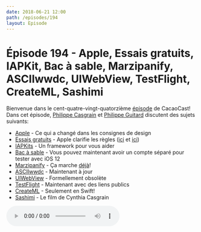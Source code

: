 ```yaml
---
date: 2018-06-21 12:00
path: /episodes/194
layout: Episode
---
```

# Épisode 194 - Apple, Essais gratuits, IAPKit, Bac à sable, Marzipanify, ASCIIwwdc, UIWebView, TestFlight, CreateML, Sashimi
<p>Bienvenue dans le cent-quatre-vingt-quatorzième <a href="https://archive.org/download/cacaocast/cacaocast_194.mp3" title="CacaoCast Episode 194">épisode</a> de CacaoCast! Dans cet épisode, <a href="http://www.twitter.com/philippec" title="Philippe Casgrain sur Twitter">Philippe Casgrain</a> et <a href="http://www.twitter.com/philippeguitard" title="Philippe Guitard sur Twitter">Philippe Guitard</a> discutent des sujets suivants:</p>
<ul><li><a href="https://developer.apple.com/design/whats-new/" title="Apple">Apple</a> - Ce qui a changé dans les consignes de design</li>
<li><a href="https://medium.com/@drewmccormack/free-trials-from-apples-perspective-3d925486bf2" title="Essais gratuits">Essais gratuits</a> - Apple clarifie les règles (<a href="https://bitsplitting.org/2018/06/06/ersatz-free-trials/" title="ici">ici</a> et <a href="https://gist.github.com/hongrich/260fc8c36aaed3f2a63c0612ba9fc910/revisions" title="ici">ici</a>)</li>
<li><a href="https://medium.com/bpxl-craft/announcing-iapkit-a84ec0acc4c1" title="IAPKit">IAPKits</a> - Un framework pour vous aider</li>
<li><a href="https://twitter.com/letsIsaac/status/1004112763222806531" title="Bac à sable">Bac à sable</a> - Vous pouvez maintenant avoir un compte séparé pour tester avec iOS 12</li>
<li><a href="https://github.com/steventroughtonsmith/marzipanify" title="Marzipanify">Marzipanify</a> - Ça marche <a href="https://twitter.com/stroughtonsmith/status/1008048382961770498" title="déjà">déjà</a>!</li>
<li><a href="https://twitter.com/mattt/status/1008725232566190081" title="ASCIIwwdc">ASCIIwwdc</a> - Maintenant à jour</li>
<li><a href="https://twitter.com/bradeeoh/status/1009302764722184192" title="UIWebView">UIWebView</a> - Formellement obsolète</li>
<li><a href="https://twitter.com/taquitos/status/1004516608780320768" title="TestFlight">TestFlight</a> - Maintenant avec des liens publics</li>
<li><a href="https://flight.school/articles/classifying-programming-languages-with-createml/" title="CreateML">CreateML</a> - Seulement en Swift!</li>
<li><a href="https://vimeo.com/271893933" title="Sashimi">Sashimi</a> - Le film de Cynthia Casgrain</li>
</ul>
<p><audio controls><source src="https://archive.org/download/cacaocast/cacaocast_194.mp3" type="audio/mpeg"><source src="https://archive.org/download/cacaocast/cacaocast_194.mp3" type="audio/mp4">Votre navigateur ne supporte pas l'élément audio / Your browser does not support the audio element.</audio></p>
